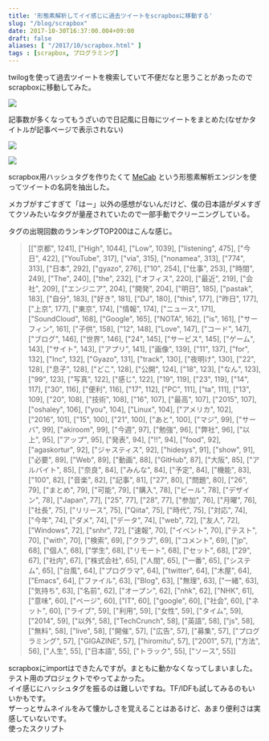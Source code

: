 ```yaml
---
title: '形態素解析してイイ感じに過去ツイートをscrapboxに移動する'
slug: "/blog/scrapbox"
date: 2017-10-30T16:37:00.004+09:00
draft: false
aliases: [ "/2017/10/scrapbox.html" ]
tags : [scrapbox, プログラミング]
---
```


twilogを使って過去ツイートを検索していて不便だなと思うことがあったのでscrapboxに移動してみた。  

[![](https://gyazo.com/5eb272e2cfca967048d1fc05807b2f4a.png)](https://gyazo.com/5eb272e2cfca967048d1fc05807b2f4a.png)

  
記事数が多くなってもうざいので日記風に日毎にツイートをまとめた(なぜかタイトルが記事ページで表示されない)  
  
  

[![](https://gyazo.com/897373f74ecb38383c47561ea4ac53bd.png)](https://gyazo.com/897373f74ecb38383c47561ea4ac53bd.png)

  

[![](https://gyazo.com/514a5b5e53162725cafeaf96de252c7a.png)](https://gyazo.com/514a5b5e53162725cafeaf96de252c7a.png)

  
scrapbox用ハッシュタグを作りたくて [MeCab](http://taku910.github.io/mecab/) という形態素解析エンジンを使ってツイートの名詞を抽出した。  
  
  
メカブがすごすぎて「はー」以外の感想がないんだけど、僕の日本語がダメすぎてクソみたいなタグが量産されていたので一部手動でクリーニングしている。  
  
タグの出現回数のランキングTOP200はこんな感じ。  
  

> \[\["京都", 1241\], \["High", 1044\], \["Low", 1039\], \["listening", 475\], \["今日", 422\], \["YouTube", 317\], \["via", 315\], \["nonamea", 313\], \["774", 313\], \["日本", 292\], \["gyazo", 276\], \["10", 254\], \["仕事", 253\], \["時間", 249\], \["The", 240\], \["the", 232\], \["オフィス", 220\], \["最近", 219\], \["会社", 209\], \["エンジニア", 204\], \["開発", 204\], \["明日", 185\], \["pastak", 183\], \["自分", 183\], \["好き", 181\], \["DJ", 180\], \["this", 177\], \["昨日", 177\], \["上京", 177\], \["東京", 174\], \["情報", 174\], \["ニュース", 171\], \["SoundCloud", 168\], \["Google", 165\], \["NOTA", 162\], \["is", 161\], \["サーフィン", 161\], \["子供", 158\], \["12", 148\], \["Love", 147\], \["コード", 147\], \["ブログ", 146\], \["世界", 146\], \["24", 145\], \["サービス", 145\], \["ゲーム", 143\], \["サイト", 143\], \["アプリ", 141\], \["画像", 139\], \["11", 137\], \["for", 132\], \["Inc", 132\], \["Gyazo", 131\], \["track", 130\], \["夜明け", 130\], \["22", 128\], \["息子", 128\], \["どこ", 128\], \["公開", 124\], \["18", 123\], \["なん", 123\], \["99", 123\], \["写真", 122\], \["感じ", 122\], \["19", 119\], \["23", 119\], \["14", 117\], \["30", 116\], \["便利", 116\], \["17", 112\], \["PC", 111\], \["ta", 111\], \["13", 109\], \["20", 108\], \["技術", 108\], \["16", 107\], \["最高", 107\], \["2015", 107\], \["oshaley", 106\], \["you", 104\], \["Linux", 104\], \["アメリカ", 102\], \["2016", 101\], \["15", 100\], \["21", 100\], \["あと", 100\], \["マジ", 99\], \["サーバ", 99\], \["akiroom", 99\], \["今週", 97\], \["勉強", 96\], \["弊社", 96\], \["以上", 95\], \["アップ", 95\], \["発表", 94\], \["!!", 94\], \["food", 92\], \["agaskortur", 92\], \["ジャスティス", 92\], \["hidesys", 91\], \["show", 91\], \["必要", 89\], \["Web", 89\], \["動画", 88\], \["GitHub", 87\], \["大阪", 85\], \["アルバイト", 85\], \["奈良", 84\], \["みんな", 84\], \["予定", 84\], \["機能", 83\], \["100", 82\], \["音楽", 82\], \["記事", 81\], \["27", 80\], \["問題", 80\], \["26", 79\], \["まとめ", 79\], \["可能", 79\], \["購入", 78\], \["ビール", 78\], \["デザイン", 78\], \["Japan", 77\], \["25", 77\], \["28", 77\], \["参加", 76\], \["月曜", 76\], \["社長", 75\], \["リリース", 75\], \["Qiita", 75\], \["時代", 75\], \["対応", 74\], \["今年", 74\], \["ダメ", 74\], \["データ", 74\], \["web", 72\], \["友人", 72\], \["Windows", 72\], \["snhr", 72\], \["速報", 70\], \["イベント", 70\], \["テスト", 70\], \["with", 70\], \["検索", 69\], \["クラブ", 69\], \["コメント", 69\], \["jp", 68\], \["個人", 68\], \["学生", 68\], \["リモート", 68\], \["セット", 68\], \["29", 67\], \["社内", 67\], \["株式会社", 65\], \["人間", 65\], \["一番", 65\], \["システム", 65\], \["台風", 64\], \["プログラマ", 64\], \["twitter", 64\], \["木屋", 64\], \["Emacs", 64\], \["ファイル", 63\], \["Blog", 63\], \["無理", 63\], \["一緒", 63\], \["気持ち", 63\], \["名前", 62\], \["オープン", 62\], \["nhk", 62\], \["NHK", 61\], \["意味", 60\], \["ページ", 60\], \["IT", 60\], \["google", 60\], \["社会", 60\], \["ネット", 60\], \["ライブ", 59\], \["利用", 59\], \["女性", 59\], \["タイム", 59\], \["2014", 59\], \["以外", 58\], \["TechCrunch", 58\], \["英語", 58\], \["js", 58\], \["無料", 58\], \["live", 58\], \["開催", 57\], \["広告", 57\], \["募集", 57\], \["プログラミング", 57\], \["GIGAZINE", 57\], \["hiromitu", 57\], \["2001", 57\], \["方法", 56\], \["人生", 55\], \["日本語", 55\], \["トラック", 55\], \["ソース", 55\]\]

scrapboxにimportはできたんですが。まともに動かなくなってしまいました。テスト用のプロジェクトでやってよかった。  
イイ感じにハッシュタグを振るのは難しいですね。TF/IDFも試してみるのもいいかもです。  
ザーっとサムネイルをみて懐かしさを覚えることはあるけど、あまり便利さは実感していないです。  
使ったスクリプト